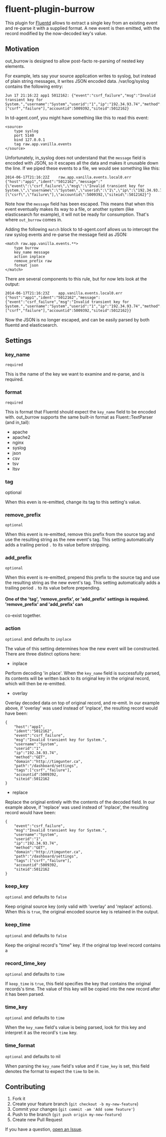 fluent-plugin-burrow
====================

This plugin for [Fluentd](http://fluentd.org) allows to extract a single key from an existing event and re-parse it with
a supplied format. A new event is then emitted, with the record modified by the now-decoded key's value.

## Motivation

out_burrow is designed to allow post-facto re-parsing of nested key elements.

For example, lets say your source application writes to syslog, but instead of plain string messages, it writes JSON
encoded data. /var/log/syslog contains the following entry:

    Jun 17 21:16:22 app1 5012162: {"event":"csrf_failure","msg":"Invalid transient key for System.","username":"System","userid":"1","ip":"192.34.93.74","method":"GET","domain":"http://timgunter.ca","path":"/dashboard/settings","tags":["csrf","failure"],"accountid":5009392,"siteid":5012162}

In td-agent.conf, you might have something like this to read this event:

```
<source>
    type syslog
    port 5140
    bind 127.0.0.1
    tag raw.app.vanilla.events
</source>
```

Unfortunately, in_syslog does not understand that the `message` field is encoded with JSON, so it escapes all the data
and makes it unusable down the line. If we piped these events to a file, we would see something like this:

```
2014-06-17T21:16:22Z	raw.app.vanilla.events.local0.err	{"host":"app1","ident":"5012162","message":"{\"event\":\"csrf_failure\",\"msg\":\"Invalid transient key for System.\",\"username\":\"System\",\"userid\":\"1\",\"ip\":\"192.34.93.74\",\"method\":\"GET\",\"domain\":\"http://timgunter.ca\",\"path\":\"/dashboard/authentication\",\"tags\":[\"csrf\",\"failure\"],\"accountid\":5009392,\"siteid\":5012162}"}
```

Note how the `message` field has been escaped. This means that when this event eventually makes its way to a file, or
another system (like elasticsearch for example), it will not be ready for consumption. That's where `out_burrow` comes in.

Adding the following `match` block to td-agent.conf allows us to intercept the raw syslog events and re-parse the
message field as JSON:

```
<match raw.app.vanilla.events.**>
    type burrow
    key_name message
    action inplace
    remove_prefix raw
    format json
</match>
```

There are several components to this rule, but for now lets look at the output:

```
2014-06-17T21:16:23Z	app.vanilla.events.local0.err	{"host":"app1","ident":"5012162","message":{"event":"csrf_failure","msg":"Invalid transient key for System.","username":"System","userid":"1","ip":"192.34.93.74","method":"GET","domain":"http://timgunter.ca","path":"/dashboard/settings/mobilethemes","tags":["csrf","failure"],"accountid":5009392,"siteid":5012162}}
```

Now the JSON is no longer escaped, and can be easily parsed by both fluentd and elasticsearch.

## Settings

### key_name

`required`

This is the name of the key we want to examine and re-parse, and is required.

### format

`required`

This is format that Fluentd should expect the `key_name` field to be encoded with. out_burrow supports the same built-in
format as Fluent::TextParser (and in_tail):

- apache
- apache2
- nginx
- syslog
- json
- csv
- tsv
- ltsv

### tag
optional

When this even is re-emitted, change its tag to this setting's value.

### remove_prefix

`optional`

When this event is re-emitted, remove this prefix from the source tag and use the resulting string as the new event's
tag. This setting automatically adds a trailing period `.` to its value before stripping.

### add_prefix

`optional`

When this event is re-emitted, prepend this prefix to the source tag and use the resulting string as the new event's tag.
This setting automatically adds a trailing period `.` to its value before prepending.

#### One of the 'tag', 'remove_prefix', or 'add_prefix' settings is required. 'remove_prefix' and 'add_prefix' can
co-exist together.

### action

`optional` and defaults to `inplace`

The value of this setting determines how the new event will be constructed. There are three distinct options here:

- inplace

Perform decoding 'in place'. When the `key_name` field is successfully parsed, its contents will be written back to its
original key in the original record, which will then be re-emitted.

- overlay

Overlay decoded data on top of original record, and re-emit. In our example above, if 'overlay' was used instead of
'inplace', the resulting record would have been:

```
{
    "host":"app1",
    "ident":"5012162",
    "event":"csrf_failure",
    "msg":"Invalid transient key for System.",
    "username":"System",
    "userid":"1",
    "ip":"192.34.93.74",
    "method":"GET",
    "domain":"http://timgunter.ca",
    "path":"/dashboard/settings",
    "tags":["csrf","failure"],
    "accountid":5009392,
    "siteid":5012162
}
```

- replace

Replace the original entirely with the contents of the decoded field. In our example above, if 'replace' was used
instead of 'inplace', the resulting record would have been:

```
{
    "event":"csrf_failure",
    "msg":"Invalid transient key for System.",
    "username":"System",
    "userid":"1",
    "ip":"192.34.93.74",
    "method":"GET",
    "domain":"http://timgunter.ca",
    "path":"/dashboard/settings",
    "tags":["csrf","failure"],
    "accountid":5009392,
    "siteid":5012162
}
```

### keep_key

`optional` and defaults to `false`

Keep original source key (only valid with 'overlay' and 'replace' actions). When this is `true`, the original encoded
source key is retained in the output.

### keep_time

`optional` and defaults to `false`

Keep the original record's "time" key. If the original top level record contains a

### record_time_key

`optional` and defaults to `time`

If `keep_time` is `true`, this field specifies the key that contains the original records's time. The value of this key
will be copied into the new record after it has been parsed.

### time_key

`optional` and defaults to `time`

When the `key_name` field's value is being parsed, look for this key and interpret it as the record's `time` key.

### time_format

`optional` and defaults to nil

When parsing the `key_name` field's value and if `time_key` is set, this field denotes the format to expect the `time`
to be in.

## Contributing

1. Fork it
2. Create your feature branch (`git checkout -b my-new-feature`)
3. Commit your changes (`git commit -am 'Add some feature'`)
4. Push to the branch (`git push origin my-new-feature`)
5. Create new Pull Request

If you have a question, [open an Issue](https://github.com/vanilla/fluent-plugin-burrow/issues).